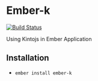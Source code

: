 # Ember-k
[![Build Status](https://travis-ci.org/windwww/ember-k.svg?branch=master)](https://travis-ci.org/windwww/ember-k)

Using Kintojs in Ember Application

## Installation

* `ember install ember-k`
